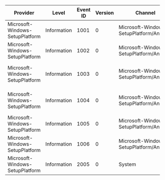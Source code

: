 Provider                         |  Level        |  Event ID  |  Version  |  Channel                                   |  Task                  |  Opcode  |  Keyword      |  Message
---------------------------------|---------------|------------|-----------|--------------------------------------------|------------------------|----------|---------------|----------------------------------------------------------
Microsoft-Windows-SetupPlatform  |  Information  |  1001      |  0        |  Microsoft-Windows-SetupPlatform/Analytic  |  Run operation         |  Start   |  Performance  |  Start operation: {Operation}, {ErrorCode}
Microsoft-Windows-SetupPlatform  |  Information  |  1002      |  0        |  Microsoft-Windows-SetupPlatform/Analytic  |  Run operation         |  Stop    |  Performance  |  Stop operation: {Operation}, {ErrorCode}
Microsoft-Windows-SetupPlatform  |  Information  |  1003      |  0        |  Microsoft-Windows-SetupPlatform/Analytic  |  Online gather         |  Start   |  Performance  |  Online gather starts: {OfflineWinDir}, {MachineSpecific}
Microsoft-Windows-SetupPlatform  |  Information  |  1004      |  0        |  Microsoft-Windows-SetupPlatform/Analytic  |  Online gather         |  Stop    |  Performance  |  Online gather stops: {OfflineWinDir}, {MachineSpecific}
Microsoft-Windows-SetupPlatform  |  Information  |  1005      |  0        |  Microsoft-Windows-SetupPlatform/Analytic  |  Offline gather        |  Start   |  Performance  |
Microsoft-Windows-SetupPlatform  |  Information  |  1006      |  0        |  Microsoft-Windows-SetupPlatform/Analytic  |  Offline gather        |  Stop    |  Performance  |
Microsoft-Windows-SetupPlatform  |  Information  |  2005      |  0        |  System                                    |  Install Windows Task  |          |               |  New Setup information